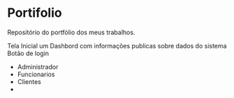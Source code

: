 # Portifolio
Repositório do portfólio dos meus trabalhos.

Tela Inicial um Dashbord com informações publicas sobre dados do sistema
Botão de login
- Administrador
- Funcionarios
- Clientes
- 
